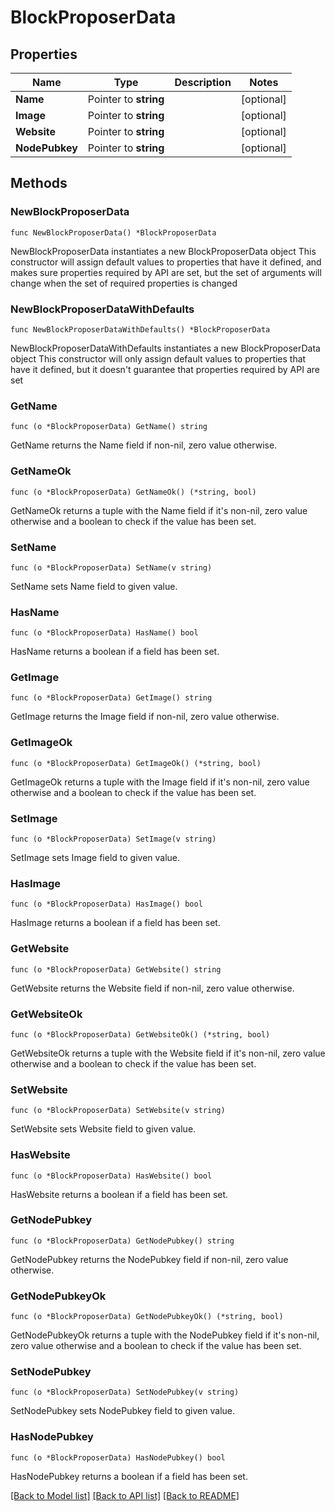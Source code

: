 # BlockProposerData

## Properties

Name | Type | Description | Notes
------------ | ------------- | ------------- | -------------
**Name** | Pointer to **string** |  | [optional] 
**Image** | Pointer to **string** |  | [optional] 
**Website** | Pointer to **string** |  | [optional] 
**NodePubkey** | Pointer to **string** |  | [optional] 

## Methods

### NewBlockProposerData

`func NewBlockProposerData() *BlockProposerData`

NewBlockProposerData instantiates a new BlockProposerData object
This constructor will assign default values to properties that have it defined,
and makes sure properties required by API are set, but the set of arguments
will change when the set of required properties is changed

### NewBlockProposerDataWithDefaults

`func NewBlockProposerDataWithDefaults() *BlockProposerData`

NewBlockProposerDataWithDefaults instantiates a new BlockProposerData object
This constructor will only assign default values to properties that have it defined,
but it doesn't guarantee that properties required by API are set

### GetName

`func (o *BlockProposerData) GetName() string`

GetName returns the Name field if non-nil, zero value otherwise.

### GetNameOk

`func (o *BlockProposerData) GetNameOk() (*string, bool)`

GetNameOk returns a tuple with the Name field if it's non-nil, zero value otherwise
and a boolean to check if the value has been set.

### SetName

`func (o *BlockProposerData) SetName(v string)`

SetName sets Name field to given value.

### HasName

`func (o *BlockProposerData) HasName() bool`

HasName returns a boolean if a field has been set.

### GetImage

`func (o *BlockProposerData) GetImage() string`

GetImage returns the Image field if non-nil, zero value otherwise.

### GetImageOk

`func (o *BlockProposerData) GetImageOk() (*string, bool)`

GetImageOk returns a tuple with the Image field if it's non-nil, zero value otherwise
and a boolean to check if the value has been set.

### SetImage

`func (o *BlockProposerData) SetImage(v string)`

SetImage sets Image field to given value.

### HasImage

`func (o *BlockProposerData) HasImage() bool`

HasImage returns a boolean if a field has been set.

### GetWebsite

`func (o *BlockProposerData) GetWebsite() string`

GetWebsite returns the Website field if non-nil, zero value otherwise.

### GetWebsiteOk

`func (o *BlockProposerData) GetWebsiteOk() (*string, bool)`

GetWebsiteOk returns a tuple with the Website field if it's non-nil, zero value otherwise
and a boolean to check if the value has been set.

### SetWebsite

`func (o *BlockProposerData) SetWebsite(v string)`

SetWebsite sets Website field to given value.

### HasWebsite

`func (o *BlockProposerData) HasWebsite() bool`

HasWebsite returns a boolean if a field has been set.

### GetNodePubkey

`func (o *BlockProposerData) GetNodePubkey() string`

GetNodePubkey returns the NodePubkey field if non-nil, zero value otherwise.

### GetNodePubkeyOk

`func (o *BlockProposerData) GetNodePubkeyOk() (*string, bool)`

GetNodePubkeyOk returns a tuple with the NodePubkey field if it's non-nil, zero value otherwise
and a boolean to check if the value has been set.

### SetNodePubkey

`func (o *BlockProposerData) SetNodePubkey(v string)`

SetNodePubkey sets NodePubkey field to given value.

### HasNodePubkey

`func (o *BlockProposerData) HasNodePubkey() bool`

HasNodePubkey returns a boolean if a field has been set.


[[Back to Model list]](../README.md#documentation-for-models) [[Back to API list]](../README.md#documentation-for-api-endpoints) [[Back to README]](../README.md)


